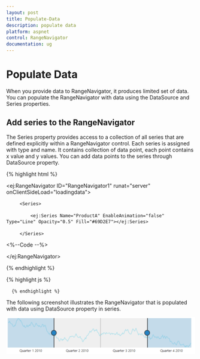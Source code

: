 ```yaml
---
layout: post
title: Populate-Data
description: populate data
platform: aspnet
control: RangeNavigator
documentation: ug
---
```


# Populate Data

When you provide data to RangeNavigator, it produces limited set of data. You can populate the RangeNavigator with data using the DataSource and Series properties.

## Add series to the RangeNavigator

The Series property provides access to a collection of all series that are defined explicitly within a RangeNavigator control. Each series is assigned with type and name. It contains collection of data point, each point contains x value and y values. You can add data points to the series through DataSource property.

{% highlight html %}

<ej:RangeNavigator ID="RangeNavigator1" runat="server" onClientSideLoad="loadingdata">

         <Series>

             <ej:Series Name="ProductA" EnableAnimation="false" Type="Line" Opacity="0.5" Fill="#69D2E7"></ej:Series>

         </Series>

  <%--Code --%>

</ej:RangeNavigator>

{% endhighlight %}

{% highlight js %}

<script type="text/javascript">

  function loadingdata(sender) {

                 data = GetData();

              sender.model.series[0].dataSource = data.Open;

              sender.model.series[0].xName =  "XValue",

              sender.model.series[0].yName = "YValue";   

       }

// Method to get data in json format

function GetData() {

            var series1 = [];

            var series2 = [];

            var value = 100;

            var value1 = 120;

            for (var i = 1; i < 730; i++) {

                if (Math.random() > .5) {

                    value += Math.random();

                    value1 += Math.random();

                } else {

                    value -= Math.random();

                    value1 -= Math.random();

                }

                var point1 = { XValue: new Date(2010, 0, i), YValue: value };

                var point2 = { XValue: new Date(2010, 0, i), YValue: value1 };

                series1.push(point1);

                series2.push(point2);

            }

            data = { Open: series1, Close: series2 };

            return data;

        }

      </script>         

	  {% endhighlight %}

The following screenshot illustrates the RangeNavigator that is populated with data using DataSource property in series.

![](Populate-Data_images/Populate-Data_img1.png)



